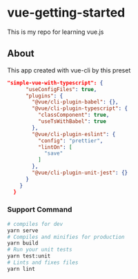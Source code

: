 # vue-getting-started

This is my repo for learning vue.js

## About

This app created with vue-cli by this preset

```json
"simple-vue-with-typescript": {
      "useConfigFiles": true,
      "plugins": {
        "@vue/cli-plugin-babel": {},
        "@vue/cli-plugin-typescript": {
          "classComponent": true,
          "useTsWithBabel": true
        },
        "@vue/cli-plugin-eslint": {
          "config": "prettier",
          "lintOn": [
            "save"
          ]
        },
        "@vue/cli-plugin-unit-jest": {}
      }
    }
  }
```

### Support Command

```bash
# compiles for dev
yarn serve
# Compiles and minifies for production
yarn build
# Run your unit tests
yarn test:unit
# Lints and fixes files
yarn lint
```

